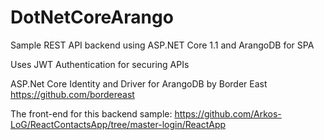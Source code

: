 # DotNetCoreArango
Sample REST API backend using ASP.NET Core 1.1 and ArangoDB for SPA

Uses JWT Authentication for securing APIs

ASP.Net Core Identity and Driver for ArangoDB by Border East https://github.com/bordereast

The front-end for this backend sample: https://github.com/Arkos-LoG/ReactContactsApp/tree/master-login/ReactApp 
